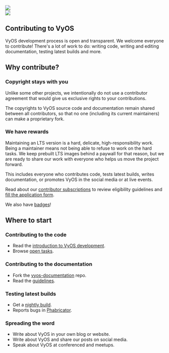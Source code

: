 <div class='contribute-page'>
  <section class='banner'>
    <div class='containerCustom'>
      <div class='left-shape'>
        <img src='/img/global/shape-left.svg' />
      </div>
      <div class='right-shape'>
        <img src='/img/global/shape-right.svg' />
      </div>

  <div class='banner-div'>

  # Contributing to VyOS

  VyOS development process is open and transparent. We welcome everyone to contribute!
  There's a lot of work to do: writing code, writing and editing documentation,
  testing latest builds and more.

  </div>

  </div>
  </section>

  <section class='content-section'>
    <div class='content-div'>
      <div class='why-contribute'>

  ## Why contribute?

  ### Copyright stays with you

  Unlike some other projects, we intentionally do not use a contributor agreement
  that would give us exclusive rights to your contributions.

  The copyrights to VyOS source code and documentation remain shared between all
  contributors, so that no one (including its current maintainers) can make a
  proprietary fork.

  ### We have rewards

  Maintaining an LTS version is a hard, delicate, high-responsibility work. Being
  a maintainer means not being able to refuse to work on the hard tasks. We keep
  prebuilt LTS images behind a paywall for that reason, but we are ready to share
  our work with everyone who helps us move the project forward.

  This includes everyone who contributes code, tests latest builds, writes
  documentation, or promotes VyOS in the social media or at live events.

  Read about our [contributor subscriptions](/get/contributor-subscriptions) to
  review eligibility guidelines and
  [fill the application form](/get/contributor-subscriptions#application-form).

  We also have [badges](https://www.youracclaim.com/organizations/vyos/badges)!

  </div>

  <div class='start'>

  ## Where to start

  ### Contributing to the code

  * Read the [introduction to VyOS development](https://docs.vyos.io/en/latest/contributing/development.html).
  * Browse [open tasks](https://vyos.dev/maniphest/query/YqwCUwoj7wWx/#R).

  ### Contributing to the documentation

  * Fork the [vyos-documentation](https://github.com/vyos/vyos-documentation/) repo.
  * Read the [guidelines](https://docs.vyos.io/en/latest/documentation.html).

  ### Testing latest builds

  * Get a [nightly build](/get/nightly-builds).
  * Reports bugs in [Phabricator](https://vyos.dev/maniphest).

  ### Spreading the word

  * Write about VyOS in your own blog or website.
  * Write about VyOS and share our posts on social media.
  * Speak about VyOS at conferenced and meetups.

  </div>

</div>